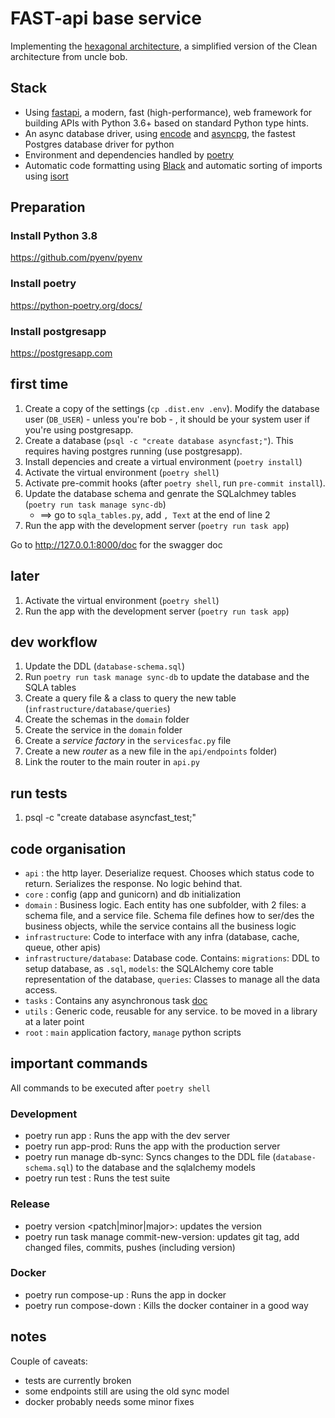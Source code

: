 # FAST-api base service



Implementing the [hexagonal architecture](https://en.wikipedia.org/wiki/Hexagonal_architecture_(software)), a simplified version of the Clean architecture from uncle bob.

## Stack

- Using [fastapi](https://fastapi.tiangolo.com), a modern, fast (high-performance), web framework for building APIs with Python 3.6+ based on standard Python type hints.
- An async database driver, using [encode](https://www.encode.io/databases/) and [asyncpg](https://github.com/MagicStack/asyncpg), the fastest Postgres database driver for python
- Environment and dependencies handled by [poetry](https://python-poetry.org/)
- Automatic code formatting using [Black](https://black.readthedocs.io/en/stable/installation_and_usage.html#) and automatic sorting of imports using [isort](https://github.com/timothycrosley/isort)

## Preparation

### Install Python 3.8

https://github.com/pyenv/pyenv

### Install poetry 

https://python-poetry.org/docs/

### Install postgresapp

https://postgresapp.com



## first time

1. Create a copy of the settings (`cp .dist.env .env`). Modify the database user (`DB_USER`) - unless you're bob - , it should be your system user if you're using postgresapp.
2. Create a database (`psql -c "create database asyncfast;"`). This requires having postgres running (use postgresapp).
3. Install depencies and create a virtual environment (`poetry install`)
4. Activate the virtual environment (`poetry shell`)
5. Activate pre-commit hooks (after `poetry shell`, run `pre-commit install`).
6. Update the database schema and genrate the SQLalchmey tables (`poetry run task manage sync-db`)
    - ==> go to `sqla_tables.py`, add `, Text` at the end of line 2
7. Run the app with the development server (`poetry run task app`)

Go to http://127.0.0.1:8000/doc for the swagger doc

## later

1. Activate the virtual environment (`poetry shell`)
2. Run the app with the development server (`poetry run task app`)

## dev workflow

1. Update the DDL (`database-schema.sql`)
2. Run `poetry run task manage sync-db` to update the database and the SQLA tables
3. Create a query file & a class to query the new table (`infrastructure/database/queries`)
4. Create the schemas in the `domain` folder 
5. Create the service in the `domain` folder
6. Create a *service factory* in the `servicesfac.py` file
7. Create a new *router* as a new file in the `api/endpoints` folder)
8. Link the router to the main router in `api.py`

## run tests

1. psql -c "create database asyncfast_test;"

## code organisation

- `api`    : the http layer. Deserialize request. Chooses which status code to return. Serializes the response. No logic behind that.
- `core`   : config (app and gunicorn) and db initialization
- `domain` : Business logic. Each entity has one subfolder, with 2 files: a schema file, and a service file. Schema file defines how to ser/des the business objects, while the service contains all the business logic
- `infrastructure`: Code to interface with any infra (database, cache, queue, other apis)
- `infrastructure/database`: Database code. Contains: `migrations`: DDL to setup database, as `.sql`, `models`: the SQLAlchemy core table representation of the database, `queries`: Classes to manage all the data access.
- `tasks` : Contains any asynchronous task [doc](https://www.starlette.io/background/)
- `utils` : Generic code, reusable for any service. to be moved in a library at a later point
- `root`  :  `main` application factory, `manage` python scripts 

## important commands

All commands to be executed after `poetry shell`

### Development
- poetry run app : Runs the app with the dev server
- poetry run app-prod: Runs the app with the production server
- poetry run manage db-sync: Syncs changes to the DDL file (`database-schema.sql`) to the database and the sqlalchemy models
- poetry run test : Runs the test suite

### Release
- poetry version <patch|minor|major>: updates the version 
- poetry run task manage commit-new-version: updates git tag, add changed files, commits, pushes (including version)

### Docker
- poetry run compose-up : Runs the app in docker
- poetry run compose-down : Kills the docker container in a good way


## notes

Couple of caveats:

- tests are currently broken
- some endpoints still are using the old sync model
- docker probably needs some minor fixes


